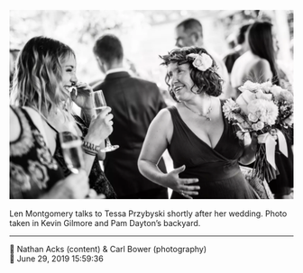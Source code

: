 ![Len Montgomery talks to Tessa Przybyski](assets/e5f373f5e43731f148e4e686ca4e31ea.webp)

Len Montgomery talks to Tessa Przybyski shortly after her wedding. Photo taken in Kevin Gilmore and Pam Dayton’s backyard.

- - - -

<span aria-hidden="true">👥</span> Nathan Acks (content) & Carl Bower (photography)  
<span aria-hidden="true">📅</span> June 29, 2019 15:59:36
